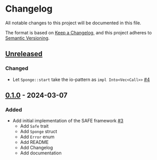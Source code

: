 # Changelog

All notable changes to this project will be documented in this file.

The format is based on [Keep a Changelog](https://keepachangelog.com/en/1.0.0/),
and this project adheres to [Semantic Versioning](https://semver.org/spec/v2.0.0.html).

## [Unreleased]

### Changed

- Let `Sponge::start` take the io-pattern as `impl Into<Vec<Call>>` [#4]

## [0.1.0] - 2024-03-07

### Added

- Add initial implementation of the SAFE framework [#3]
  - Add `Safe` trait
  - Add `Sponge` struct
  - Add `Error` enum
  - Add README
  - Add Changelog
  - Add documentation

<!-- ISSUES -->
[#4]: https://github.com/dusk-network/safe/issues/4
[#3]: https://github.com/dusk-network/safe/issues/3

<!-- VERSIONS -->
[Unreleased]: https://github.com/dusk-network/safe/compare/v0.1.0...HEAD
[0.1.0]: https://github.com/dusk-network/safe/releases/tag/v0.1.0
